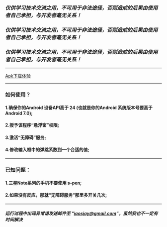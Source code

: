 
### ***仅供学习技术交流之用，不可用于非法途径，否则造成的后果由使用者自己承担，与开发者毫无关系！***

### ***仅供学习技术交流之用，不可用于非法途径，否则造成的后果由使用者自己承担，与开发者毫无关系！***

### ***仅供学习技术交流之用，不可用于非法途径，否则造成的后果由使用者自己承担，与开发者毫无关系！***

---

[Apk下载体验](https://github.com/iqosjay/Jump/releases/download/1.0.1/jump_1.0.1.apk)

---

### 如何使用？

#### 1.确保你的Android 设备API高于 24 (也就是你的Android 系统版本号要高于 Android 7.0);

#### 2.授予该程序“悬浮窗”权限;

#### 3.激活“无障碍”服务;

#### 4.修改输入框中的弹跳系数到一个合适的值;

---

### 已知问题：

#### 1.三星Note系列的手机不要使用 s-pen;

#### 2.如果没有反应，那就“无障碍服务”那里多开关几次;

---

##### 运行过程中出现异常请发送邮件至 "iqosjay@gmail.com"，虽然我也不一定有时间解决

